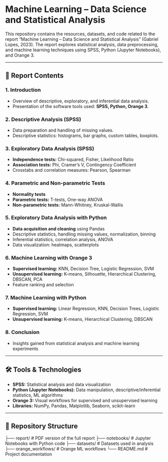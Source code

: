 # Machine Learning – Data Science and Statistical Analysis
This repository contains the resources, datasets, and code related to the report “Machine Learning – Data Science and Statistical Analysis” (Gabriel Lopes, 2023).
The report explores statistical analysis, data preprocessing, and machine learning techniques using SPSS, Python (Jupyter Notebooks), and Orange 3.

---

## 📄 Report Contents

### 1. Introduction
- Overview of descriptive, exploratory, and inferential data analysis.  
- Presentation of the software tools used: **SPSS, Python, Orange 3**.

### 2. Descriptive Analysis (SPSS)
- Data preparation and handling of missing values.  
- Descriptive statistics: histograms, bar graphs, custom tables, boxplots.

### 3. Exploratory Data Analysis (SPSS)
- **Independence tests:** Chi-squared, Fisher, Likelihood Ratio  
- **Association tests:** Phi, Cramer’s V, Contingency Coefficient  
- Crosstabs and correlation measures: Pearson, Spearman

### 4. Parametric and Non-parametric Tests
- **Normality tests**  
- **Parametric tests:** T-tests, One-way ANOVA  
- **Non-parametric tests:** Mann-Whitney, Kruskal-Wallis

### 5. Exploratory Data Analysis with Python
- **Data acquisition and cleaning** using Pandas  
- Descriptive statistics, handling missing values, normalization, binning  
- Inferential statistics, correlation analysis, ANOVA  
- Data visualization: heatmaps, scatterplots

### 6. Machine Learning with Orange 3
- **Supervised learning:** KNN, Decision Tree, Logistic Regression, SVM  
- **Unsupervised learning:** K-means, Silhouette, Hierarchical Clustering, DBSCAN, PCA  
- Feature ranking and selection

### 7. Machine Learning with Python
- **Supervised learning:** Linear Regression, KNN, Decision Trees, Logistic Regression, SVM  
- **Unsupervised learning:** K-means, Hierarchical Clustering, DBSCAN

### 8. Conclusion
- Insights gained from statistical analysis and machine learning experiments

---

## 🛠 Tools & Technologies
- **SPSS:** Statistical analysis and data visualization  
- **Python (Jupyter Notebooks):** Data manipulation, descriptive/inferential statistics, ML algorithms  
- **Orange 3:** Visual workflows for supervised and unsupervised learning  
- **Libraries:** NumPy, Pandas, Matplotlib, Seaborn, scikit-learn

---

## 📁 Repository Structure
├── report/                # PDF version of the full report
├── notebooks/             # Jupyter Notebooks with Python code
├── datasets/              # Datasets used in analysis
├── orange_workflows/      # Orange ML workflows
└── README.md              # Project documentation
